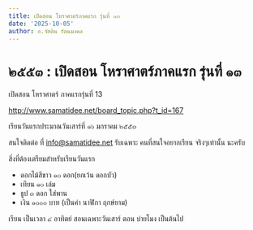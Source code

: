 ```yaml
---
title: เปิดสอน โหราศาตร์ภาคแรก รุ่นที่ ๑๓
date: '2025-10-05'
author: อ.จัสติน รัตนมงคล
---
```


# ๒๕๕๓ : เปิดสอน โหราศาตร์ภาคแรก รุ่นที่ ๑๓

เปิดสอน โหราศาตร์ ภาคแรกรุ่นที่ 13

http://www.samatidee.net/board_topic.php?t_id=167 

เรียนวันแรกประมาณวันเสาร์ที่ ๑๖ มกราคม ๒๕๕๓

สนใจติดต่อ ที่ info@samatidee.net รับเฉพาะ คนที่สนใจอยากเรียน จริงๆเท่านั้น นะครับ

สิ่งที่ต้องเตรียมสำหรับเรียนวันแรก

* ดอกไม้สีขาว ๑๐ ดอก(ยกเว้น ดอกบัว)
* เทียน ๑๐ เล่ม
* ธูป ๓ ดอก ใส่พาน
* เงิน ๑๐๐๐ บาท (เป็นค่า นาฬิกา ฤกษ์ยาม)

เรียน เป็นเวลา ๔ อาทิตย์ สอนเฉพาะวันเสาร์ ตอน บ่ายโมง เป็นต้นไป
